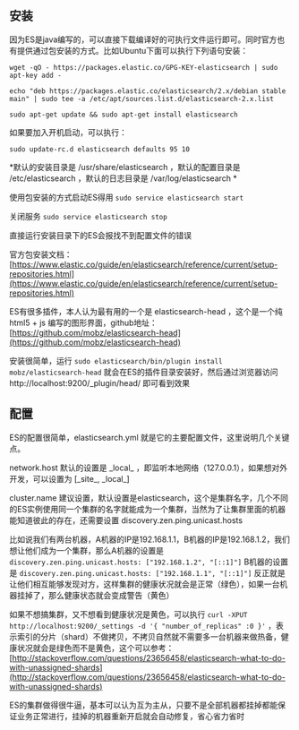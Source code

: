## 安装 ##

因为ES是java编写的，可以直接下载编译好的可执行文件运行即可。同时官方也有提供通过包安装的方式。比如Ubuntu下面可以执行下列语句安装：

``` wget -qO - https://packages.elastic.co/GPG-KEY-elasticsearch | sudo apt-key add - ```

``` echo "deb https://packages.elastic.co/elasticsearch/2.x/debian stable main" | sudo tee -a /etc/apt/sources.list.d/elasticsearch-2.x.list ```

``` sudo apt-get update && sudo apt-get install elasticsearch ```

如果要加入开机启动，可以执行：

``` sudo update-rc.d elasticsearch defaults 95 10 ```

*默认的安装目录是 /usr/share/elasticsearch ，默认的配置目录是 /etc/elasticsearch ，默认的日志目录是 /var/log/elasticsearch  *

使用包安装的方式启动ES得用 ``` sudo service elasticsearch start ```

关闭服务 ``` sudo service elasticsearch stop ```

直接运行安装目录下的ES会报找不到配置文件的错误

官方包安装文档：[https://www.elastic.co/guide/en/elasticsearch/reference/current/setup-repositories.html](https://www.elastic.co/guide/en/elasticsearch/reference/current/setup-repositories.html)

ES有很多插件，本人认为最有用的一个是 elasticsearch-head ，这个是一个纯 html5 + js 编写的图形界面，github地址：[https://github.com/mobz/elasticsearch-head](https://github.com/mobz/elasticsearch-head)

安装很简单，运行 ``` sudo elasticsearch/bin/plugin install mobz/elasticsearch-head ``` 就会在ES的插件目录安装好，然后通过浏览器访问 http://localhost:9200/_plugin/head/ 即可看到效果

## 配置 ##

ES的配置很简单，elasticsearch.yml 就是它的主要配置文件，这里说明几个关键点。

network.host 默认的设置是 \_local_ ，即监听本地网络（127.0.0.1），如果想对外开发，可以设置为 [\_site_, \_local_]

cluster.name 建议设置，默认设置是elasticsearch，这个是集群名字，几个不同的ES实例使用同一个集群的名字就能成为一个集群，当然为了让集群里面的机器能知道彼此的存在，还需要设置 discovery.zen.ping.unicast.hosts

比如说我们有两台机器，A机器的IP是192.168.1.1，B机器的IP是192.168.1.2，我们想让他们成为一个集群，那么A机器的设置是 ```discovery.zen.ping.unicast.hosts: ["192.168.1.2", "[::1]"]``` B机器的设置是 ```discovery.zen.ping.unicast.hosts: ["192.168.1.1", "[::1]"]``` 反正就是让他们相互能够发现对方，这样集群的健康状况就会是正常（绿色），如果一台机器挂掉了，那么健康状态就会变成警告（黄色）

如果不想搞集群，又不想看到健康状况是黄色，可以执行 ``` curl -XPUT http://localhost:9200/_settings -d '{ "number_of_replicas" :0 }' ``` ，表示索引的分片（shard）不做拷贝，不拷贝自然就不需要多一台机器来做热备，健康状况就会是绿色而不是黄色，这个可以参考：[http://stackoverflow.com/questions/23656458/elasticsearch-what-to-do-with-unassigned-shards](http://stackoverflow.com/questions/23656458/elasticsearch-what-to-do-with-unassigned-shards)

ES的集群做得很牛逼，基本可以认为互为主从，只要不是全部机器都挂掉都能保证业务正常进行，挂掉的机器重新开启就会自动修复，省心省力省时
